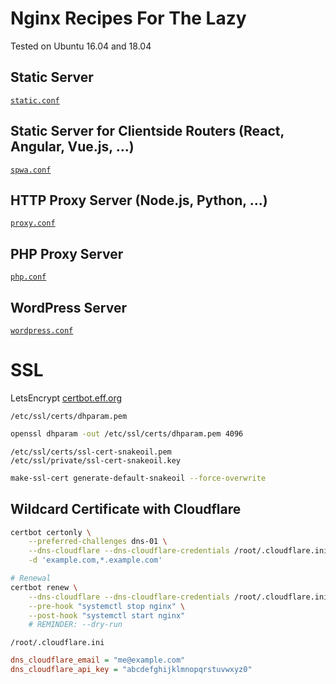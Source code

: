 # Nginx Recipes For The Lazy

Tested on Ubuntu 16.04 and 18.04

## Static Server

[`static.conf`](sites-available/static.conf)

## Static Server for Clientside Routers (React, Angular, Vue.js, ...)

[`spwa.conf`](sites-available/spwa.conf)

## HTTP Proxy Server (Node.js, Python, ...)

[`proxy.conf`](sites-available/static.conf)

## PHP Proxy Server

[`php.conf`](sites-available/php.conf)

## WordPress Server

[`wordpress.conf`](sites-available/wordpress.conf)

# SSL

LetsEncrypt [certbot.eff.org](https://certbot.eff.org/)

`/etc/ssl/certs/dhparam.pem`
```sh
openssl dhparam -out /etc/ssl/certs/dhparam.pem 4096
```

`/etc/ssl/certs/ssl-cert-snakeoil.pem`<br>
`/etc/ssl/private/ssl-cert-snakeoil.key`
```sh
make-ssl-cert generate-default-snakeoil --force-overwrite 
```

## Wildcard Certificate with Cloudflare

```sh
certbot certonly \
    --preferred-challenges dns-01 \
    --dns-cloudflare --dns-cloudflare-credentials /root/.cloudflare.ini \
    -d 'example.com,*.example.com'

# Renewal
certbot renew \
    --dns-cloudflare --dns-cloudflare-credentials /root/.cloudflare.ini \
    --pre-hook "systemctl stop nginx" \
    --post-hook "systemctl start nginx"
    # REMINDER: --dry-run
```

`/root/.cloudflare.ini`
```ini
dns_cloudflare_email = "me@example.com"
dns_cloudflare_api_key = "abcdefghijklmnopqrstuvwxyz0"
```
